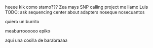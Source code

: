 heeee
klk
como stamo???
Zea mays SNP calling project
me llamo Luis
TODO: ask sequencing center about adapters
noseque nosecuantos

quiero un burrito

meaburroooooo epiko

aqui una cosilla de barabraaaa

